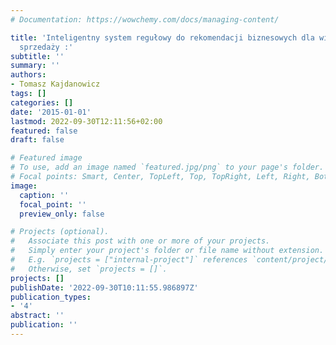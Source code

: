 ```yaml
---
# Documentation: https://wowchemy.com/docs/managing-content/

title: 'Inteligentny system regułowy do rekomendacji biznesowych dla wirtualnej sieci
  sprzedaży :'
subtitle: ''
summary: ''
authors:
- Tomasz Kajdanowicz
tags: []
categories: []
date: '2015-01-01'
lastmod: 2022-09-30T12:11:56+02:00
featured: false
draft: false

# Featured image
# To use, add an image named `featured.jpg/png` to your page's folder.
# Focal points: Smart, Center, TopLeft, Top, TopRight, Left, Right, BottomLeft, Bottom, BottomRight.
image:
  caption: ''
  focal_point: ''
  preview_only: false

# Projects (optional).
#   Associate this post with one or more of your projects.
#   Simply enter your project's folder or file name without extension.
#   E.g. `projects = ["internal-project"]` references `content/project/deep-learning/index.md`.
#   Otherwise, set `projects = []`.
projects: []
publishDate: '2022-09-30T10:11:55.986897Z'
publication_types:
- '4'
abstract: ''
publication: ''
---
```

